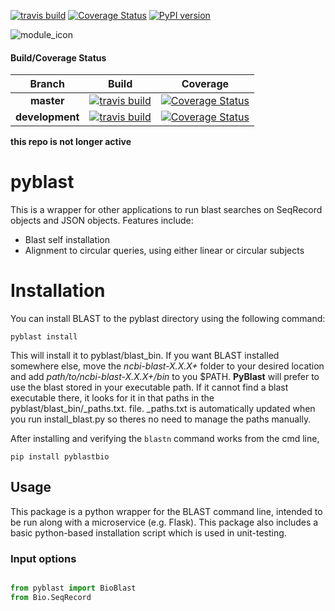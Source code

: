 
[![travis build](https://img.shields.io/travis/jvrana/pyblast.svg)](https://travis-ci.org/jvrana/pyblast)
[![Coverage Status](https://coveralls.io/repos/github/jvrana/pyblast/badge.svg?branch=master)](https://coveralls.io/github/jvrana/pyblast?branch=master)
[![PyPI version](https://badge.fury.io/py/REPO.svg)](https://badge.fury.io/py/REPO)

![module_icon](images/module_icon.png?raw=true)

#### Build/Coverage Status
Branch | Build | Coverage
:---: | :---: | :---:
**master** | [![travis build](https://img.shields.io/travis/jvrana/pyblast/master.svg)](https://travis-ci.org/jvrana/pyblast/master) | [![Coverage Status](https://coveralls.io/repos/github/jvrana/pyblast/badge.svg?branch=master)](https://coveralls.io/github/jvrana/pyblast?branch=master)
**development** | [![travis build](https://img.shields.io/travis/jvrana/pyblast/development.svg)](https://travis-ci.org/jvrana/pyblast/development) | [![Coverage Status](https://coveralls.io/repos/github/jvrana/pyblast/badge.svg?branch=development)](https://coveralls.io/github/jvrana/pyblast?branch=development)

**this repo is not longer active**

# pyblast

This is a wrapper for other applications to run blast searches on SeqRecord objects and JSON objects.
Features include:
* Blast self installation
* Alignment to circular queries, using either linear or circular subjects

# Installation

You can install BLAST to the pyblast directory using the following command:

```
pyblast install
```

This will install it to pyblast/blast_bin. If you want BLAST installed somewhere else, move the *ncbi-blast-X.X.X+* folder
to your desired location and add *path/to/ncbi-blast-X.X.X+/bin* to you $PATH. **PyBlast** will prefer to use the blast stored
in your executable path. If it cannot find a blast executable there, it looks for it in that paths in the pyblast/blast_bin/_paths.txt.
file. _paths.txt is automatically updated when you run install_blast.py so theres no need to manage the paths manually.

After installing and verifying the `blastn` command works from the cmd line,

```
pip install pyblastbio
```

## Usage

This package is a python wrapper for the BLAST command line, intended to be run along with a microservice (e.g. Flask).
This package also includes a basic python-based installation script which is used in unit-testing.

### Input options

```python

from pyblast import BioBlast
from Bio.SeqRecord
